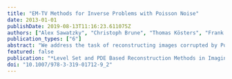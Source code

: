 ```yaml
---
title: "EM-TV Methods for Inverse Problems with Poisson Noise"
date: 2013-01-01
publishDate: 2019-08-13T11:16:23.611075Z
authors: ["Alex Sawatzky", "Christoph Brune", "Thomas Kösters", "Frank Wübbeling", "Martin Burger"]
publication_types: ["6"]
abstract: "We address the task of reconstructing images corrupted by Poisson noise, which is important in various applications such as fluorescence microscopy (Dey et al., 3D microscopy deconvolution using Richardson-Lucy algorithm with total variation regularization, 2004), positron emission tomography (PET; Vardi et al., J Am Stat Assoc 80:8–20, 1985), or astronomical imaging (Lantéri and Theys, EURASIP J Appl Signal Processing 15:2500–2513, 2005). Here we focus on reconstruction strategies combining the expectation-maximization (EM) algorithm and total variation (TV) based regularization, and present a detailed analysis as well as numerical results. Recently extensions of the well known EM/Richardson-Lucy algorithm received increasing attention for inverse problems with Poisson data (Dey et al., 3D microscopy deconvolution using Richardson-Lucy algorithm with total variation regularization, 2004; Jonsson et al., Total variation regularization in positron emission tomography, 1998; Panin et al., IEEE Trans Nucl Sci 46(6):2202–2210, 1999). However, most of these algorithms for regularizations like TV lead to convergence problems for large regularization parameters, cannot guarantee positivity, and rely on additional approximations (like smoothed TV). The goal of this lecture is to provide accurate, robust and fast EM-TV based methods for computing cartoon reconstructions facilitating post-segmentation and providing a basis for quantification techniques. We illustrate also the performance of the proposed algorithms and confirm the analytical concepts by 2D and 3D synthetic and real-world results in optical nanoscopy and PET."
featured: false
publication: "*Level Set and PDE Based Reconstruction Methods in Imaging: Cetraro, Italy 2008, Editors: Martin Burger, Stanley Osher*"
doi: "10.1007/978-3-319-01712-9_2"
---
```


